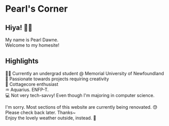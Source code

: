 <link rel="stylesheet" href="./style.css">

# Pearl's Corner


<!-- .slide -->

## Hiya! 🙋‍♀️
My name is Pearl Dawne. \
Welcome to my homesite!
<!-- .slide -->

## Highlights

👩‍🎓 Currently an undergrad student @ Memorial University of Newfoundland \
🎨 Passionate towards projects requiring creativity \
🌼 Cottagecore enthusiast \
♒ Aquarius. ENFP-T. \
💻 Not very tech-savvy! Even though I'm majoring in computer science.

<!-- .slide vertical=true -->

I'm sorry. Most sections of this website are currently being renovated. 😓 \
Please check back later. Thanks~ \
Enjoy the lovely weather outside, instead. 🌻
